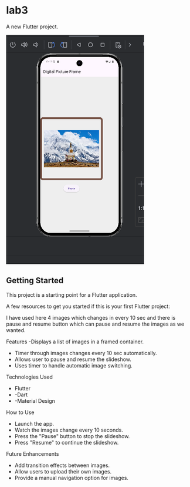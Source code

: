 # lab3

A new Flutter project.

![home](./assets/img_1.png)

## Getting Started

This project is a starting point for a Flutter application.

A few resources to get you started if this is your first Flutter project:

I have used here 4 images which changes in every 10 sec and there is pause and resume button
which can pause and resume the images as we wanted.

Features
-Displays a list of images in a framed container.
- Timer through images changes every 10 sec automatically.
- Allows user to pause and resume the slideshow.
- Uses timer to handle automatic image switching.

Technologies Used
- Flutter
- -Dart
- -Material Design

How to Use
- Launch the app.
- Watch the images change every 10 seconds.
- Press the "Pause" button to stop the slideshow.
- Press "Resume" to continue the slideshow.

Future Enhancements
- Add transition effects between images.
- Allow users to upload their own images.
- Provide a manual navigation option for images.